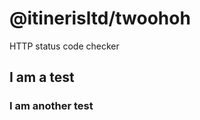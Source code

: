 # @itinerisltd/twoohoh

HTTP status code checker

<!-- START doctoc generated TOC please keep comment here to allow auto update -->
<!-- DON'T EDIT THIS SECTION, INSTEAD RE-RUN doctoc TO UPDATE -->

<!-- END doctoc generated TOC please keep comment here to allow auto update -->

## I am a test

### I am another test
